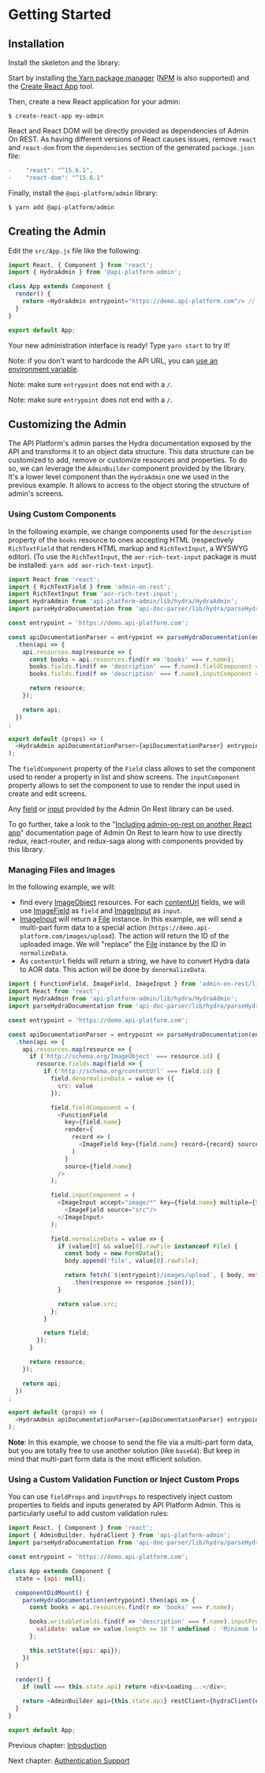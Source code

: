 # Getting Started

## Installation

Install the skeleton and the library:

Start by installing [the Yarn package manager](https://yarnpkg.com/) ([NPM](https://www.npmjs.com/) is also supported) and
the [Create React App](https://github.com/facebookincubator/create-react-app) tool.

Then, create a new React application for your admin:

    $ create-react-app my-admin

React and React DOM will be directly provided as dependencies of Admin On REST. As having different versions of React
causes issues, remove `react` and `react-dom` from the `dependencies` section of the generated `package.json` file: 

```patch
-    "react": "^15.6.1",
-    "react-dom": "^15.6.1"
```

Finally, install the `@api-platform/admin` library:

    $ yarn add @api-platform/admin

## Creating the Admin

Edit the `src/App.js` file like the following:

```javascript
import React, { Component } from 'react';
import { HydraAdmin } from '@api-platform-admin';

class App extends Component {
  render() {
    return <HydraAdmin entrypoint="https://demo.api-platform.com"/> // Replace with your own API entrypoint
  }
}

export default App;
```

Your new administration interface is ready! Type `yarn start` to try it!

Note: if you don't want to hardcode the API URL, you can [use an environment variable](https://github.com/facebookincubator/create-react-app/blob/master/packages/react-scripts/template/README.md#adding-custom-environment-variables).

Note: make sure `entrypoint` does not end with a `/`.

Note: make sure `entrypoint` does not end with a `/`.

## Customizing the Admin

The API Platform's admin parses the Hydra documentation exposed by the API and transforms it to an object data structure. This data structure can be customized to add, remove or customize resources and properties. To do so, we can leverage the `AdminBuilder` component provided by the library. It's a lower level component than the `HydraAdmin` one we used in the previous example. It allows to access to the object storing the structure of admin's screens.

### Using Custom Components

In the following example, we change components used for the `description` property of the `books` resource to ones accepting HTML (respectively `RichTextField` that renders HTML markup and `RichTextInput`, a WYSWYG editor).
(To use the `RichTextInput`, the `aor-rich-text-input` package is must be installed: `yarn add aor-rich-text-input`).

```javascript
import React from 'react';
import { RichTextField } from 'admin-on-rest';
import RichTextInput from 'aor-rich-text-input';
import HydraAdmin from 'api-platform-admin/lib/hydra/HydraAdmin';
import parseHydraDocumentation from 'api-doc-parser/lib/hydra/parseHydraDocumentation';

const entrypoint = 'https://demo.api-platform.com';

const apiDocumentationParser = entrypoint => parseHydraDocumentation(entrypoint)
  .then(api => {
    api.resources.map(resource => {
      const books = api.resources.find(r => 'books' === r.name);
      books.fields.find(f => 'description' === f.name).fieldComponent = <RichTextField source="description" key="description"/>;
      books.fields.find(f => 'description' === f.name).inputComponent = <RichTextInput source="description" key="description"/>;

      return resource;
    });

    return api;
  })
;

export default (props) => (
  <HydraAdmin apiDocumentationParser={apiDocumentationParser} entrypoint={entrypoint}/>
);
```

The `fieldComponent` property of the `Field` class allows to set the component used to render a property in list and show screens.
The `inputComponent` property allows to set the component to use to render the input used in create and edit screens.

Any [field](https://marmelab.com/admin-on-rest/Fields.html) or [input](https://marmelab.com/admin-on-rest/Inputs.html) provided by the Admin On Rest library can be used.

To go further, take a look to the "[Including admin-on-rest on another React app](https://marmelab.com/admin-on-rest/CustomApp.html)" documentation page of Admin On Rest to learn how to use directly redux, react-router, and redux-saga along with components provided by this library.

### Managing Files and Images

In the following example, we will:
* find every [ImageObject](http://schema.org/ImageObject) resources. For each [contentUrl](http://schema.org/contentUrl) fields, we will use [ImageField](https://marmelab.com/admin-on-rest/Fields.html#imagefield) as `field` and [ImageInput](https://marmelab.com/admin-on-rest/Inputs.html#imageinput) as `input`.
* [ImageInput](https://marmelab.com/admin-on-rest/Inputs.html#imageinput) will return a [File](https://developer.mozilla.org/en/docs/Web/API/File) instance. In this example, we will send a multi-part form data to a special action (`https://demo.api-platform.com/images/upload`). The action will return the ID of the uploaded image. We will "replace" the [File](https://developer.mozilla.org/en/docs/Web/API/File) instance by the ID in `normalizeData`.
* As `contentUrl` fields will return a string, we have to convert Hydra data to AOR data. This action will be done by `denormalizeData`.

```javascript
import { FunctionField, ImageField, ImageInput } from 'admin-on-rest/lib/mui';
import React from 'react';
import HydraAdmin from 'api-platform-admin/lib/hydra/HydraAdmin';
import parseHydraDocumentation from 'api-doc-parser/lib/hydra/parseHydraDocumentation';

const entrypoint = 'https://demo.api-platform.com';

const apiDocumentationParser = entrypoint => parseHydraDocumentation(entrypoint)
  .then(api => {
    api.resources.map(resource => {
      if ('http://schema.org/ImageObject' === resource.id) {
        resource.fields.map(field => {
          if ('http://schema.org/contentUrl' === field.id) {
            field.denormalizeData = value => ({
              src: value
            });

            field.fieldComponent = (
              <FunctionField
                key={field.name}
                render={
                  record => (
                    <ImageField key={field.name} record={record} source={`${field.name}.src`}/>
                  )
                }
                source={field.name}
              />
            );

            field.inputComponent = (
              <ImageInput accept="image/*" key={field.name} multiple={false} source={field.name}>
                <ImageField source="src"/>
              </ImageInput>
            );

            field.normalizeData = value => {
              if (value[0] && value[0].rawFile instanceof File) {
                const body = new FormData();
                body.append('file', value[0].rawFile);

                return fetch(`${entrypoint}/images/upload`, { body, method: 'POST' })
                  .then(response => response.json());
              }

              return value.src;
            };
          }

          return field;
        });
      }

      return resource;
    });

    return api;
  })
;

export default (props) => (
  <HydraAdmin apiDocumentationParser={apiDocumentationParser} entrypoint={entrypoint}/>
);
```

__Note__: In this example, we choose to send the file via a multi-part form data, but you are totally free to use another solution (like `base64`). But keep in mind that multi-part form data is the most efficient solution.

### Using a Custom Validation Function or Inject Custom Props
  
You can use `fieldProps` and `inputProps` to respectively inject custom properties to fields and inputs generated by API
Platform Admin. This is particularly useful to add custom validation rules:

```javascript
import React, { Component } from 'react';
import { AdminBuilder, hydraClient } from 'api-platform-admin';
import parseHydraDocumentation from 'api-doc-parser/lib/hydra/parseHydraDocumentation';

const entrypoint = 'https://demo.api-platform.com';

class App extends Component {
  state = {api: null};

  componentDidMount() {
    parseHydraDocumentation(entrypoint).then(api => {
      const books = api.resources.find(r => 'books' === r.name);

      books.writableFields.find(f => 'description' === f.name).inputProps = {
        validate: value => value.length >= 30 ? undefined : 'Minimum length: 30';
      };

      this.setState({api: api});
    })
  }

  render() {
    if (null === this.state.api) return <div>Loading...</div>;

    return <AdminBuilder api={this.state.api} restClient={hydraClient(entrypoint)}/>
  }
}

export default App;
```

Previous chapter: [Introduction](index.md)

Next chapter: [Authentication Support](authentication-support.md)

